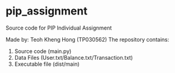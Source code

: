 # pip_assignment
Source code for PIP Individual Assignment

Made by: Teoh Kheng Hong (TP030562)
The repository contains:
1. Source code (main.py)
2. Data Files (User.txt/Balance.txt/Transaction.txt)
3. Executable file (dist/main)
